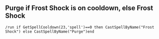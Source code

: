 ## Purge if Frost Shock is on cooldown, else Frost Shock
```
/run if GetSpellCooldown(23,'spell')==0 then CastSpellByName("Frost Shock") else CastSpellByName("Purge")end
```